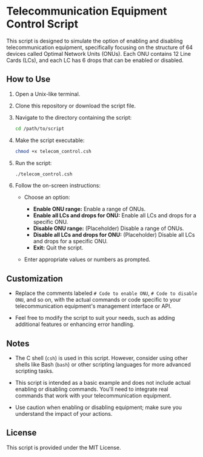 # Telecommunication Equipment Control Script

This script is designed to simulate the option of enabling and disabling telecommunication equipment, specifically focusing on the structure of 64 devices called Optimal Network Units (ONUs). Each ONU contains 12 Line Cards (LCs), and each LC has 6 drops that can be enabled or disabled.

## How to Use

1. Open a Unix-like terminal.

2. Clone this repository or download the script file.

3. Navigate to the directory containing the script:

   ```sh
   cd /path/to/script
   ```

4. Make the script executable:

   ```sh
   chmod +x telecom_control.csh
   ```

5. Run the script:

   ```sh
   ./telecom_control.csh
   ```

6. Follow the on-screen instructions:

   - Choose an option:
     - **Enable ONU range:** Enable a range of ONUs.
     - **Enable all LCs and drops for ONU:** Enable all LCs and drops for a specific ONU.
     - **Disable ONU range:** (Placeholder) Disable a range of ONUs.
     - **Disable all LCs and drops for ONU:** (Placeholder) Disable all LCs and drops for a specific ONU.
     - **Exit:** Quit the script.

   - Enter appropriate values or numbers as prompted.

## Customization

- Replace the comments labeled `# Code to enable ONU`, `# Code to disable ONU`, and so on, with the actual commands or code specific to your telecommunication equipment's management interface or API.

- Feel free to modify the script to suit your needs, such as adding additional features or enhancing error handling.

## Notes

- The C shell (`csh`) is used in this script. However, consider using other shells like Bash (`bash`) or other scripting languages for more advanced scripting tasks.

- This script is intended as a basic example and does not include actual enabling or disabling commands. You'll need to integrate real commands that work with your telecommunication equipment.

- Use caution when enabling or disabling equipment; make sure you understand the impact of your actions.

## License

This script is provided under the MIT License. 
